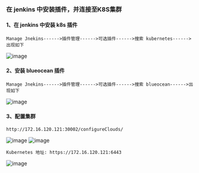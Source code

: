 ### 在 jenkins 中安装插件，并连接至K8S集群
#### 1、在 jenkins 中安装 k8s 插件
```shell script
Manage Jnekins------>插件管理------>可选插件------>搜索 kubernetes------>出现如下
```
![image](https://github.com/498946975/DevOps/blob/master/images/jenkins03.png)
#### 2、安装 blueocean 插件
```shell script
Manage Jnekins------>插件管理------>可选插件------>搜索 blueocean------>出现如下
```
![image](https://github.com/498946975/DevOps/blob/master/images/jenkins04.png)
#### 3、配置集群
```shell script
http://172.16.120.121:30002/configureClouds/
```
![image](https://github.com/498946975/DevOps/blob/master/images/jenkins05.png)
![image](https://github.com/498946975/DevOps/blob/master/images/jenkins06.png)
```shell script
Kubernetes 地址: https://172.16.120.121:6443
```
![image](https://github.com/498946975/DevOps/blob/master/images/jenkins07.png)
